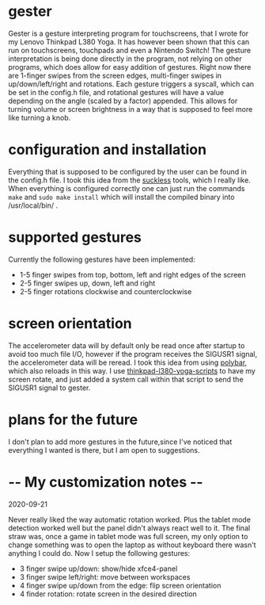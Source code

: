 # gester
Gester is a gesture interpreting program for  touchscreens, that I wrote for my Lenovo Thinkpad L380 Yoga.
It has however been shown that this can run on touchscreens, touchpads and even a Nintendo Switch!
The gesture interpretation is being done directly in the program, not relying on other programs, which does allow for easy addition of gestures.
Right now there are 1-finger swipes from the screen edges, multi-finger swipes in up/down/left/right and rotations.
Each gesture triggers a syscall, which can be set in the config.h file, and rotational gestures will have a value depending on the angle (scaled by a factor) appended.
This allows for turning volume or screen brightness in a way that is supposed to feel more like turning a knob.

# configuration and installation
Everything that is supposed to be configured by the user can be found in the config.h file. 
I took this idea from the [suckless](https://suckless.org) tools, which I really like.
When everything is configured correctly one can just run the commands ```make``` and ```sudo make install``` which will install the compiled binary into /usr/local/bin/ .


# supported gestures
Currently the following gestures have been implemented:
* 1-5 finger swipes from top, bottom, left and right edges of the screen
* 2-5 finger swipes up, down, left and right
* 2-5 finger rotations clockwise and counterclockwise

# screen orientation
The accelerometer data will by default only be read once after startup to avoid too much file I/O, however if the program receives the SIGUSR1 signal, the accelerometer data will be reread.
I took this idea from using [polybar](https://github.com/polybar/polybar), which also reloads in this way. I use [thinkpad-l380-yoga-scripts](https://github.com/ffejery/thinkpad-l380-yoga-scripts)
to have my screen rotate, and just added a system call within that script to send the SIGUSR1 signal to gester.

# plans for the future
I don't plan to add more gestures in the future,since I've noticed that everything I wanted is there, but I am open to suggestions.

# -- My customization notes --

2020-09-21

Never really liked the way automatic rotation worked. Plus the tablet mode detection worked well but the panel didn't always react well to it.
The final straw was, once a game in tablet mode was full screen, my only option to change something was to open the laptop as without keyboard there wasn't anything I could do.
Now I setup the following gestures:

* 3 finger swipe up/down: show/hide xfce4-panel
* 3 finger swipe left/right: move between workspaces
* 4 finger swipe up/down from the edge: flip screen orientation
* 4 finder rotation: rotate screen in the desired direction
